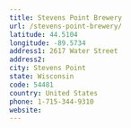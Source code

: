 ```yaml
---
title: Stevens Point Brewery
url: /stevens-point-brewery/
latitude: 44.5104
longitude: -89.5734
address1: 2617 Water Street
address2: 
city: Stevens Point
state: Wisconsin
code: 54481
country: United States
phone: 1-715-344-9310
website: 
---
```


